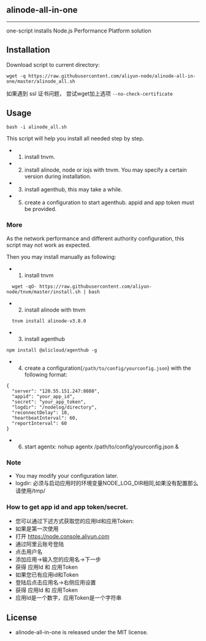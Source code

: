 
## alinode-all-in-one
---
one-script installs Node.js Performance Platform solution

## Installation

Download script to current directory:

```
wget -q https://raw.githubusercontent.com/aliyun-node/alinode-all-in-one/master/alinode_all.sh
```

如果遇到 ssl 证书问题， 尝试wget加上选项 `--no-check-certificate`

## Usage

```
bash -i alinode_all.sh
```

This script will help you install all needed step by step.

 - 1. install tnvm.
 - 2. install alinode, node or iojs with tnvm. You may specify a certain version during  installation.
 - 3. install agenthub, this may take a while.
 - 5. create a configuration to start agenthub. appid and app token must be provided.

### More
As the network performance and different authority configuration, this script may not work as expected.

Then you may install manually as following:

 - 1. install tnvm
```
  wget -qO- https://raw.githubusercontent.com/aliyun-node/tnvm/master/install.sh | bash
```
 - 2. install alinode with tnvm
```
  tnvm install alinode-v3.8.0
```
 - 3. install agenthub
```
npm install @alicloud/agenthub -g
```
 - 4. create a configuration(`/path/to/config/yourconfig.json`) with the following format:

```
{
  "server": "120.55.151.247:8080",
  "appid": "your_app_id",
  "secret": "your_app_token",
  "logdir": "/nodelog/directory",
  "reconnectDelay": 10,
  "heartbeatInterval": 60,
  "reportInterval": 60
}
```

 - 6. start agentx: nohup agentx /path/to/config/yourconfig.json &

### Note
 - You may modify your configuration later.
 - logdir: 必须与启动应用时的环境变量NODE_LOG_DIR相同,如果没有配置那么请使用/tmp/

### How to get app id and app token/secret.

 - 您可以通过下述方式获取您的应用Id和应用Token:
 - 如果是第一次使用
 - 打开 https://node.console.aliyun.com
 - 通过阿里云账号登陆
 - 点击用户名
 - 添加应用->输入您的应用名->下一步
 - 获得 应用Id 和 应用Token
 - 如果您已有应用id和Token
 - 登陆后点击应用名->右侧应用设置
 - 获得 应用Id 和 应用Token
 - 应用Id是一个数字，应用Token是一个字符串

## License

 - alinode-all-in-one is released under the MIT license.
